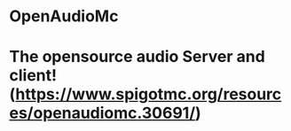 # OpenAudioMc
# The opensource audio Server and client! (https://www.spigotmc.org/resources/openaudiomc.30691/)
